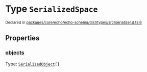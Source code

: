# Type `SerializedSpace`
<sub>Declared in [packages/core/echo/echo-schema/dist/types/src/serializer.d.ts:6]()</sub>




## Properties
### [objects]()
Type: <code>[SerializedObject](/api/@dxos/react-client/types/SerializedObject)[]</code>